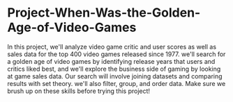 # Project-When-Was-the-Golden-Age-of-Video-Games
In this project, we'll analyze video game critic and user scores as well as sales data for the top 400 video games released since 1977. we'll search for a golden age of video games by identifying release years that users and critics liked best, and we'll explore the business side of gaming by looking at game sales data.
Our search will involve joining datasets and comparing results with set theory. we'll also filter, group, and order data. Make sure we brush up on these skills before trying this project!
